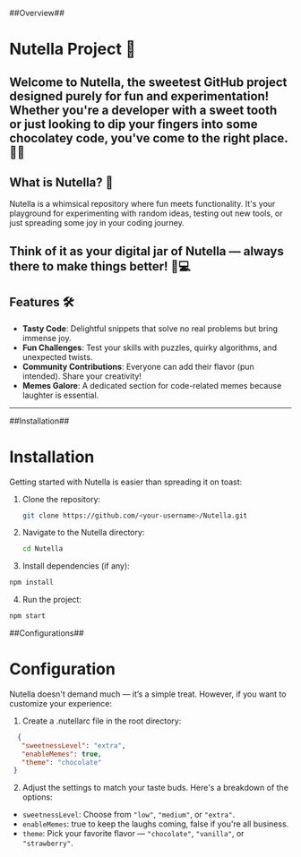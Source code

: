 ##Overview##
# Nutella Project 🎉
Welcome to **Nutella**, the sweetest GitHub project designed purely for fun and experimentation! Whether you're a developer with a sweet tooth or just looking to dip your fingers into some chocolatey code, you've come to the right place. 🍫✨
---
## What is Nutella? 🤔

Nutella is a whimsical repository where fun meets functionality. It's your playground for experimenting with random ideas, testing out new tools, or just spreading some joy in your coding journey.

Think of it as your digital jar of Nutella — always there to make things better! 🥖💻
---
## Features 🛠️
- **Tasty Code**: Delightful snippets that solve no real problems but bring immense joy.
- **Fun Challenges**: Test your skills with puzzles, quirky algorithms, and unexpected twists.
- **Community Contributions**: Everyone can add their flavor (pun intended). Share your creativity!
- **Memes Galore**: A dedicated section for code-related memes because laughter is essential.
---

##Installation##
# Installation
Getting started with Nutella is easier than spreading it on toast:

1. Clone the repository:
   ```bash
   git clone https://github.com/<your-username>/Nutella.git
   ```

2. Navigate to the Nutella directory:
   ```bash
   cd Nutella
    ```
3. Install dependencies (if any):
  ```bash
  npm install
  ```
4. Run the project:
  ```bash
  npm start
  ```
   
##Configurations##
# Configuration
Nutella doesn't demand much — it’s a simple treat. However, if you want to customize your experience:
1. Create a .nutellarc file in the root directory:
 ```json
   {
    "sweetnessLevel": "extra",
    "enableMemes": true,
    "theme": "chocolate"
  }
```
2. Adjust the settings to match your taste buds. Here's a breakdown of the options:
- `sweetnessLevel`: Choose from `"low"`, `"medium"`, or `"extra"`.
- `enableMemes`: true to keep the laughs coming, false if you're all business.
- `theme`: Pick your favorite flavor — `"chocolate"`, `"vanilla"`, or `"strawberry"`.

